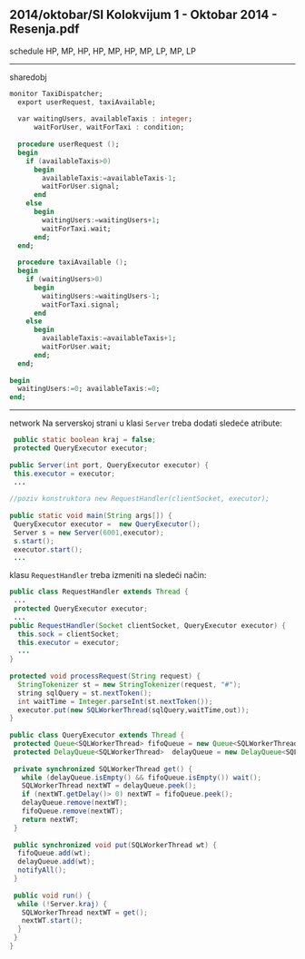 2014/oktobar/SI Kolokvijum 1 - Oktobar 2014 - Resenja.pdf
--------------------------------------------------------------------------------
schedule
HP, MP, HP, HP, MP, HP, MP, LP, MP, LP  

--------------------------------------------------------------------------------
sharedobj
```ada
monitor TaxiDispatcher; 
  export userRequest, taxiAvailable; 
 
  var waitingUsers, availableTaxis : integer; 
      waitForUser, waitForTaxi : condition; 
 
  procedure userRequest (); 
  begin 
    if (availableTaxis>0)  
      begin 
        availableTaxis:=availableTaxis-1; 
        waitForUser.signal; 
      end 
    else 
      begin 
        waitingUsers:=waitingUsers+1; 
        waitForTaxi.wait; 
      end; 
  end; 
 
  procedure taxiAvailable (); 
  begin 
    if (waitingUsers>0)  
      begin 
        waitingUsers:=waitingUsers-1; 
        waitForTaxi.signal; 
      end 
    else 
      begin 
        availableTaxis:=availableTaxis+1; 
        waitForUser.wait; 
      end; 
  end; 
 
begin 
  waitingUsers:=0; availableTaxis:=0; 
end;
```

--------------------------------------------------------------------------------
network
Na serverskoj strani u klasi `Server` treba dodati sledeće atribute:
```java
 public static boolean kraj = false;  
 protected QueryExecutor executor; 
 
public Server(int port, QueryExecutor executor) { 
 this.executor = executor;   
 ... 
 
//poziv konstruktora new RequestHandler(clientSocket, executor); 
 
public static void main(String args[]) {   
 QueryExecutor executor =  new QueryExecutor(); 
 Server s = new Server(6001,executor); 
 s.start(); 
 executor.start(); 
 ... 
```
klasu `RequestHandler` treba izmeniti na sledeći način:
```java
public class RequestHandler extends Thread { 
 ... 
 protected QueryExecutor executor; 
 ...  
public RequestHandler(Socket clientSocket, QueryExecutor executor) { 
  this.sock = clientSocket; 
  this.executor = executor; 
  ... 
} 
 
protected void processRequest(String request) { 
  StringTokenizer st = new StringTokenizer(request, "#"); 
  string sqlQuery = st.nextToken(); 
  int waitTime = Integer.parseInt(st.nextToken()); 
  executor.put(new SQLWorkerThread(sqlQuery,waitTime,out)); 
} 
 
public class QueryExecutor extends Thread { 
 protected Queue<SQLWorkerThread> fifoQueue = new Queue<SQLWorkerThread>(); 
 protected DelayQueue<SQLWorkerThread>  delayQueue = new DelayQueue<SQLWorkerThread>(); 
 
 private synchronized SQLWorkerThread get() { 
   while (delayQueue.isEmpty() && fifoQueue.isEmpty()) wait(); 
   SQLWorkerThread nextWT = delayQueue.peek(); 
   if (nextWT.getDelay()> 0) nextWT = fifoQueue.peek(); 
   delayQueue.remove(nextWT); 
   fifoQueue.remove(nextWT); 
   return nextWT;  
 } 
 
 public synchronized void put(SQLWorkerThread wt) { 
  fifoQueue.add(wt); 
  delayQueue.add(wt); 
  notifyAll(); 
 } 
 
 public void run() { 
  while (!Server.kraj) { 
   SQLWorkerThread nextWT = get(); 
   nextWT.start();    
  } 
 } 
} 
```
